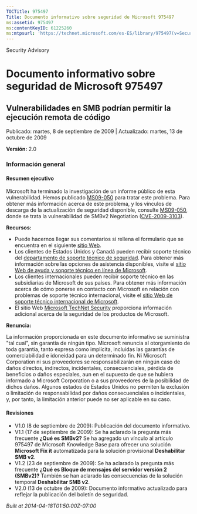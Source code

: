 ```yaml
---
TOCTitle: 975497
Title: Documento informativo sobre seguridad de Microsoft 975497
ms:assetid: 975497
ms:contentKeyID: 61225260
ms:mtpsurl: 'https://technet.microsoft.com/es-ES/library/975497(v=Security.10)'
---
```


Security Advisory

Documento informativo sobre seguridad de Microsoft 975497
=========================================================

Vulnerabilidades en SMB podrían permitir la ejecución remota de código
----------------------------------------------------------------------

Publicado: martes, 8 de septiembre de 2009 | Actualizado: martes, 13 de octubre de 2009

**Versión:** 2.0

### Información general

#### Resumen ejecutivo

Microsoft ha terminado la investigación de un informe público de esta vulnerabilidad. Hemos publicado [MS09-050](http://technet.microsoft.com/security/bulletin/ms09-050) para tratar este problema. Para obtener más información acerca de este problema, y los vínculos de descarga de la actualización de seguridad disponible, consulte [MS09-050](http://technet.microsoft.com/security/bulletin/ms09-050), donde se trata la vulnerabilidad de SMBv2 Negotiation ([CVE-2009-3103](http://www.cve.mitre.org/cgi-bin/cvename.cgi?name=cve-2009-3103)).

**Recursos:**

-   Puede hacernos llegar sus comentarios si rellena el formulario que se encuentra en el siguiente [sitio Web](https://support.microsoft.com/common/survey.aspx?scid=sw;en;1257&amp;showpage=1&amp;ws=technet&amp;sd=tech).
-   Los clientes de Estados Unidos y Canadá pueden recibir soporte técnico del [departamento de soporte técnico de seguridad](http://go.microsoft.com/fwlink/?linkid=21131). Para obtener más información sobre las opciones de asistencia disponibles, visite el [sitio Web de ayuda y soporte técnico en línea de Microsoft](http://support.microsoft.com/).
-   Los clientes internacionales pueden recibir soporte técnico en las subsidiarias de Microsoft de sus países. Para obtener más información acerca de cómo ponerse en contacto con Microsoft en relación con problemas de soporte técnico internacional, visite el [sitio Web de soporte técnico internacional de Microsoft](http://go.microsoft.com/fwlink/?linkid=21155).
-   El sitio Web [Microsoft TechNet Security](http://go.microsoft.com/fwlink/?linkid=21132) proporciona información adicional acerca de la seguridad de los productos de Microsoft.

**Renuncia:**

La información proporcionada en este documento informativo se suministra "tal cual", sin garantía de ningún tipo. Microsoft renuncia al otorgamiento de toda garantía, tanto expresa como implícita, incluidas las garantías de comerciabilidad e idoneidad para un determinado fin. Ni Microsoft Corporation ni sus proveedores se responsabilizarán en ningún caso de daños directos, indirectos, incidentales, consecuenciales, pérdida de beneficios o daños especiales, aun en el supuesto de que se hubiera informado a Microsoft Corporation o a sus proveedores de la posibilidad de dichos daños. Algunos estados de Estados Unidos no permiten la exclusión o limitación de responsabilidad por daños consecuenciales o incidentales, y, por tanto, la limitación anterior puede no ser aplicable en su caso.

#### Revisiones

-   V1.0 (8 de septiembre de 2009): Publicación del documento informativo.
-   V1.1 (17 de septiembre de 2009): Se ha aclarado la pregunta más frecuente **¿Qué es SMBv2?** Se ha agregado un vínculo al artículo 975497 de Microsoft Knowledge Base para ofrecer una solución **Microsoft Fix it** automatizada para la solución provisional **Deshabilitar SMB v2**.
-   V1.2 (23 de septiembre de 2009): Se ha aclarado la pregunta más frecuente **¿Qué es Bloque de mensajes del servidor versión 2 (SMBv2)?** También se han aclarado las consecuencias de la solución temporal **Deshabilitar SMB v2**.
-   V2.0 (13 de octubre de 2009): Documento informativo actualizado para reflejar la publicación del boletín de seguridad.

*Built at 2014-04-18T01:50:00Z-07:00*
